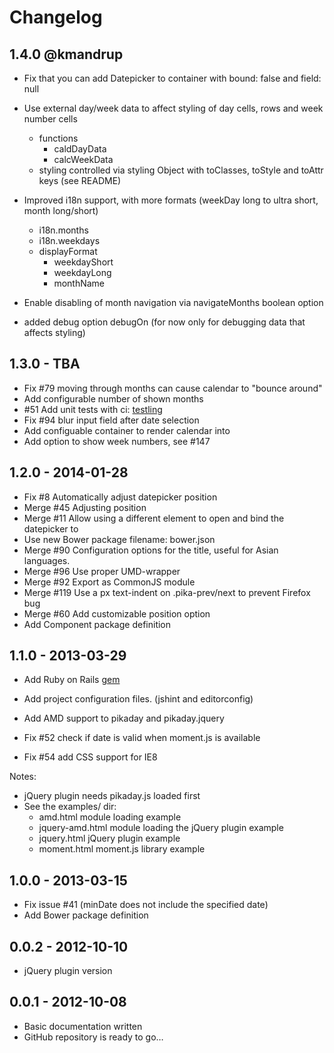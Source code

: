 # Changelog

## 1.4.0 @kmandrup


- Fix that you can add Datepicker to container with bound: false and field: null
- Use external day/week data to affect styling of day cells, rows and week number cells
  - functions
    - caldDayData  
    - calcWeekData
  - styling controlled via styling Object with toClasses, toStyle and toAttr keys (see README)

- Improved i18n support, with more formats (weekDay long to ultra short, month long/short)
  - i18n.months
  - i18n.weekdays
  - displayFormat
    - weekdayShort
    - weekdayLong
    - monthName
- Enable disabling of month navigation via navigateMonths boolean option
- added debug option debugOn (for now only for debugging data that affects styling)

## 1.3.0 - TBA

- Fix #79 moving through months can cause calendar to "bounce around"
- Add configurable number of shown months
- #51 Add unit tests with ci: [testling](https://ci.testling.com/rikkert/pikaday)
- Fix #94 blur input field after date selection
- Add configuable container to render calendar into 
- Add option to show week numbers, see #147

## 1.2.0 - 2014-01-28

- Fix #8 Automatically adjust datepicker position
- Merge #45 Adjusting position
- Merge #11 Allow using a different element to open and bind the datepicker to
- Use new Bower package filename: bower.json
- Merge #90 Configuration options for the title, useful for Asian languages.
- Merge #96 Use proper UMD-wrapper
- Merge #92 Export as CommonJS module
- Merge #119 Use a px text-indent on .pika-prev/next to prevent Firefox bug
- Merge #60 Add customizable position option
- Add Component package definition

## 1.1.0 - 2013-03-29

- Add Ruby on Rails [gem](https://rubygems.org/gems/pikaday-gem)
- Add project configuration files. (jshint and editorconfig)
- Add AMD support to pikaday and pikaday.jquery

- Fix #52 check if date is valid when moment.js is available
- Fix #54 add CSS support for IE8

Notes:

- jQuery plugin needs pikaday.js loaded first
- See the examples/ dir:
  - amd.html module loading example
  - jquery-amd.html module loading the jQuery plugin example
  - jquery.html jQuery plugin example
  - moment.html moment.js library example

## 1.0.0 - 2013-03-15

- Fix issue #41 (minDate does not include the specified date)
- Add Bower package definition

## 0.0.2 - 2012-10-10

- jQuery plugin version

## 0.0.1 - 2012-10-08

- Basic documentation written
- GitHub repository is ready to go…
